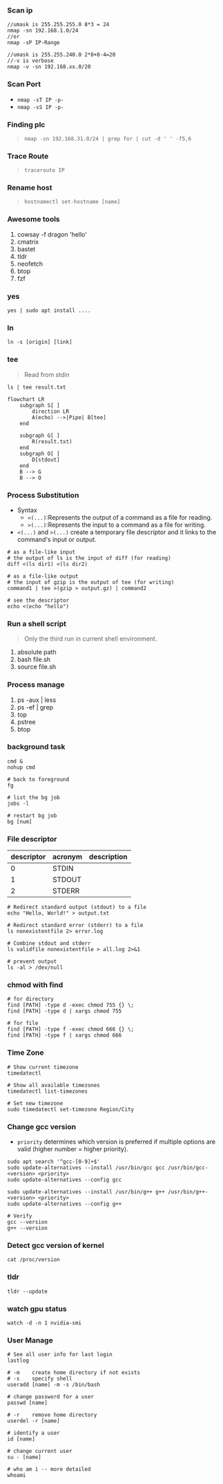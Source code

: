 ### Scan ip
```shell
//umask is 255.255.255.0 8*3 = 24
nmap -sn 192.168.1.0/24
//or
nmap -sP IP-Range

//umask is 255.255.240.0 2*8+8-4=20
//-v is verbose   
nmap -v -sn 192.168.xx.0/20
```

### Scan Port
- `nmap -sT IP -p-`  
- `nmap -sS IP -p-`  

### Finding plc
> `nmap -sn 192.168.31.0/24 | grep for | cut -d ' ' -f5,6`

### Trace Route  
> `traceroute IP`

### Rename host
> `hostnamectl set-hostname [name]`

### Awesome tools
1. cowsay -f dragon 'hello'
2. cmatrix
3. bastet
4. tldr  
5. neofetch  
6. btop  
7. fzf  

### yes
```shell
yes | sudo apt install ....
```

### ln  
```shell
ln -s [origin] [link]
```

### tee  
> Read from stdin  
```shell
ls | tee result.txt
```

```mermaid
flowchart LR
    subgraph S[ ]
        direction LR
        A(echo) -->|Pipe| B[tee] 
    end

    subgraph G[ ]
        R(result.txt)
    end
    subgraph O[ ]
        D[stdout]
    end
    B --> G
    B --> O
```

### Process Substitution
- Syntax  
    - `<(...)`:Represents the output of a command as a file for reading.
    - `>(...)`:Represents the input to a command as a file for writing.
- `<(...)` and `>(...)` create a temporary file descriptor and it links to the command's input or output.  
```shell
# as a file-like input
# the output of ls is the input of diff (for reading)
diff <(ls dir1) <(ls dir2)

# as a file-like output
# the input of gzip is the output of tee (for writing)
command1 | tee >(gzip > output.gz) | command2

# see the descriptor 
echo <(echo "hello")
```


### Run a shell script
> Only the third run in current shell environment.  
1. absolute path  
2. bash file.sh
3. source file.sh

### Process manage  
1. ps -aux | less
2. ps -ef | grep  
3. top
4. pstree  
5. btop  

### background task
```shell
cmd &
nohup cmd

# back to foreground
fg

# list the bg job
jobs -l

# restart bg job
bg [num]
```

### File descriptor  
|descriptor|acronym|description|
|:----|:-----|:------|
|0|STDIN||
|1|STDOUT||
|2|STDERR||
```shell
# Redirect standard output (stdout) to a file
echo "Hello, World!" > output.txt

# Redirect standard error (stderr) to a file
ls nonexistentfile 2> error.log

# Combine stdout and stderr
ls validfile nonexistentfile > all.log 2>&1

# prevent output
ls -al > /dev/null
```

### chmod with find
```shell
# for directory
find [PATH] -type d -exec chmod 755 {} \;
find [PATH] -type d | xargs chmod 755

# for file
find [PATH] -type f -exec chmod 666 {} \;
find [PATH] -type f | xargs chmod 666 
```

### Time Zone  
```shell
# Show current timezone
timedatectl

# Show all available timezones
timedatectl list-timezones

# Set new timezone
sudo timedatectl set-timezone Region/City
```

### Change gcc version
- `priority` determines which version is preferred if multiple options are valid (higher number = higher priority).
```shell
sudo apt search '^gcc-[0-9]+$'
sudo update-alternatives --install /usr/bin/gcc gcc /usr/bin/gcc-<version> <priority>
sudo update-alternatives --config gcc

sudo update-alternatives --install /usr/bin/g++ g++ /usr/bin/g++-<version> <priority>
sudo update-alternatives --config g++

# Verify
gcc --version
g++ --version
```

### Detect gcc version of kernel  
```shell
cat /proc/version
```

### tldr  
```shell
tldr --update
```

### watch gpu status  
```shell
watch -d -n 1 nvidia-smi
```

### User Manage  
```shell
# See all user info for last login
lastlog

# -m    create home directory if not exists  
# -s    specify shell  
useradd [name] -m -s /bin/bash

# change password for a user  
passwd [name]

# -r    remove home directory  
userdel -r [name]

# identify a user  
id [name]

# change current user
su - [name]

# who am i -- more detailed
whoami
```

